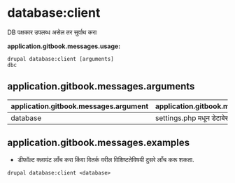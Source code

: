 # database:client
DB पक्षकार उपलब्ध असेल तर सुर्वाथ करा

**application.gitbook.messages.usage:**
```
drupal database:client [arguments]
dbc
```

## application.gitbook.messages.arguments
application.gitbook.messages.argument | application.gitbook.messages.details
---------|-------------
database | settings.php मधून डेटाबेसची चावी

## application.gitbook.messages.examples
* डीफॉल्ट क्लायंट लाँच करा किंवा वितर्क वरील विशिष्टतेविषयी दुसरे लाँच करू शकता.
```
drupal database:client <database>
```
